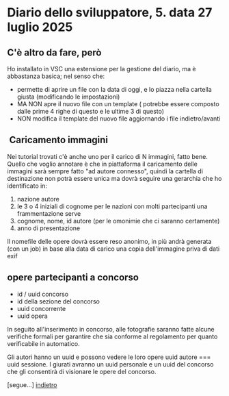 # Diario dello sviluppatore, 5. data 27 luglio 2025

## C'è altro da fare, però

Ho installato in VSC una estensione per la gestione del diario, ma è abbastanza basica;
nel senso che:

- permette di aprire un file con la data di oggi, e lo piazza nella cartella giusta
(modificando le impostazioni)
- MA NON apre il nuovo file con un template ( potrebbe essere composto dalle prime
4 righe di questo e le ultime 3 di questo)
- NON modifica il template del nuovo file aggiornando i file indietro/avanti

##  Caricamento immagini

Nei tutorial trovati c'è anche uno per il carico di N immagini, fatto bene.  
Quello che voglio annotare è che in piattaforma il caricamento delle
immagini sarà sempre fatto "ad autore connesso", quindi la cartella
di destinazione non potrà essere unica ma dovrà seguire una gerarchia
che ho identificato in:

1. nazione autore
1. le 3 o 4 iniziali di cognome per le nazioni con molti partecipanti una frammentazione serve
1. cognome, nome, id autore (per le omonimie che ci saranno certamente)
1. anno di presentazione

Il nomefile delle opere dovrà essere reso anonimo, in più andrà generata
(con un job) in base alla data di carico una copia dell'immagine
priva di dati exif

## opere partecipanti a concorso

- id / uuid concorso
- id della sezione del concorso
- uuid concorrente
- uuid opera

In seguito all'inserimento in concorso, alle fotografie saranno fatte
alcune verifiche formali per garantire che sia conforme al regolamento
per quanto verificabile in automatico.

Gli autori hanno un uuid e possono vedere le loro opere uuid autore === uuid sessione.
I giurati avranno un uuid personale e un uuid del concorso che gli consentirà
di visionare le opere del concorso.

[segue...]
[indietro](./2025-07-26_IT.md)
